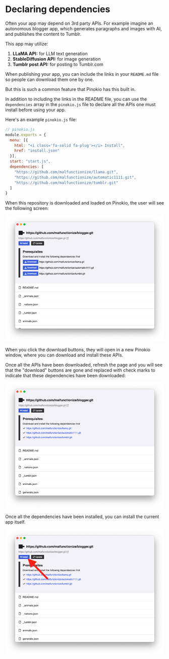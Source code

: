 # Declaring dependencies

Often your app may depend on 3rd party APIs. For example imagine an autonomous blogger app, which generates paragraphs and images with AI, and publishes the content to Tumblr.

This app may utilize:

1. **LLaMA API:** for LLM text generation
2. **StableDiffusion API:** for image generation
3. **Tumblr post API:** for posting to Tumblr.com

When publishing your app, you can include the links in your `README.md` file so people can download them one by one.

But this is such a common feature that Pinokio has this built in.

In addition to including the links in the README file, you can use the `dependencies` array in the `pinokio.js` file to declare all the APIs one must install before using your app.

Here's an example `pinokio.js` file:

```javascript
// pinokio.js
module.exports = {
  menu: [{
    html: "<i class='fa-solid fa-plug'></i> Install",
    href: "install.json"
  }],
  start: "start.js",
  dependencies: [
    "https://github.com/malfunctionize/llama.git",
    "https://github.com/malfunctionize/automatic1111.git",
    "https://github.com/malfunctionize/tumblr.git"
  ]
}
```

When this repository is downloaded and loaded on Pinokio, the user will see the following screen:

![download.png](download.png)

When you click the download buttons, they will open in a new Pinokio window, where you can download and install these APIs.

Once all the APIs have been downloaded, refresh the page and you will see that the "download" buttons are gone and replaced with check marks to indicate that these dependencies have been downloaded:

![downloaded.png](downloaded.png)

Once all the dependencies have been installed, you can install the current app itself.

![downloaded2.png](downloaded2.png)
